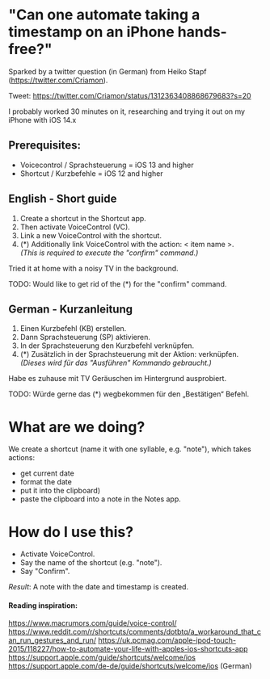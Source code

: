 # "Can one automate taking a timestamp on an iPhone hands-free?"

Sparked by a twitter question (in German) from Heiko Stapf (https://twitter.com/Criamon).

Tweet: https://twitter.com/Criamon/status/1312363408868679683?s=20


I probably worked 30 minutes on it, researching and trying it out on my iPhone with iOS 14.x

## Prerequisites:
- Voicecontrol / Sprachsteuerung = iOS 13 and higher
- Shortcut / Kurzbefehle = iOS 12 and higher


## English - Short guide
1. Create a shortcut in the Shortcut app.
2. Then activate VoiceControl (VC).
3. Link a new VoiceControl with the shortcut.
4. (*) Additionally link VoiceControl with the action: < item name >. <br>
_(This is required to execute the "confirm" command.)_

Tried it at home with a noisy TV in the background.

TODO: Would like to get rid of the (*) for the "confirm" command.


## German - Kurzanleitung
1. Einen Kurzbefehl (KB) erstellen.
2. Dann Sprachsteuerung (SP) aktivieren.
3. In der Sprachsteuerung den Kurzbefehl verknüpfen.
4. (*) Zusätzlich in der Sprachsteuerung mit der Aktion: <item-Name> verknüpfen. 
<br>_(Dieses wird für das "Ausführen" Kommando gebraucht.)_

Habe es zuhause mit TV Geräuschen im Hintergrund ausprobiert.

TODO: Würde gerne das (*) wegbekommen für den „Bestätigen“ Befehl.

# What are we doing?
We create a shortcut (name it with one syllable, e.g. "note"), which takes actions: 
- get current date
- format the date
- put it into the clipboard)
- paste the clipboard into a note in the Notes app.

# How do I use this?
- Activate VoiceControl. 
- Say the name of the shortcut (e.g. "note").
- Say "Confirm".
 
_Result_: A note with the date and timestamp is created.


#### Reading inspiration:
https://www.macrumors.com/guide/voice-control/
https://www.reddit.com/r/shortcuts/comments/dotbtq/a_workaround_that_can_run_gestures_and_run/
https://uk.pcmag.com/apple-ipod-touch-2015/118227/how-to-automate-your-life-with-apples-ios-shortcuts-app
https://support.apple.com/guide/shortcuts/welcome/ios
https://support.apple.com/de-de/guide/shortcuts/welcome/ios (German)
